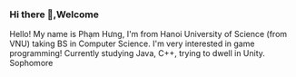 ### Hi there 👋,Welcome
Hello! My name is Phạm Hưng, I'm from Hanoi University of Science (from VNU) taking BS in Computer Science.
I'm very interested in game programming!
Currently studying Java, C++, trying to dwell in Unity.
Sophomore

<!--
**phamhung170104/phamhung170104** is a ✨ _special_ ✨ repository because its `README.md` (this file) appears on your GitHub profile.

Here are some ideas to get you started:

- 🔭 I’m currently working on ...
- 🌱 I’m currently learning ...
- 👯 I’m looking to collaborate on ...
- 🤔 I’m looking for help with ...
- 💬 Ask me about ...
- 📫 How to reach me: ...
- 😄 Pronouns: ...
- ⚡ Fun fact: ...
-->
